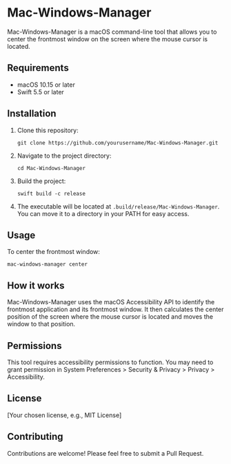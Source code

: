 # Mac-Windows-Manager

Mac-Windows-Manager is a macOS command-line tool that allows you to center the frontmost window on the screen where the mouse cursor is located.

## Requirements

- macOS 10.15 or later
- Swift 5.5 or later

## Installation

1. Clone this repository:
   ```
   git clone https://github.com/yourusername/Mac-Windows-Manager.git
   ```
2. Navigate to the project directory:
   ```
   cd Mac-Windows-Manager
   ```
3. Build the project:
   ```
   swift build -c release
   ```
4. The executable will be located at `.build/release/Mac-Windows-Manager`. You can move it to a directory in your PATH for easy access.

## Usage

To center the frontmost window:

```
mac-windows-manager center
```

## How it works

Mac-Windows-Manager uses the macOS Accessibility API to identify the frontmost application and its frontmost window. It then calculates the center position of the screen where the mouse cursor is located and moves the window to that position.

## Permissions

This tool requires accessibility permissions to function. You may need to grant permission in System Preferences > Security & Privacy > Privacy > Accessibility.

## License

[Your chosen license, e.g., MIT License]

## Contributing

Contributions are welcome! Please feel free to submit a Pull Request.